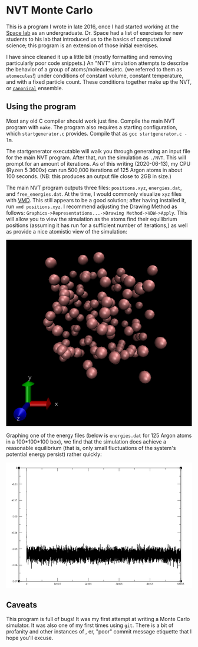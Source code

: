 # NVT Monte Carlo

This is a program I wrote in late 2016, once I had started working at the [Space
lab](http://drbrian.space/) as an undergraduate. Dr. Space had a list of
exercises for new students to his lab that introduced us to the basics of
computational science; this program is an extension of those initial exercises.

I have since cleaned it up a little bit (mostly formatting and removing
particularly poor code snippets.) An "NVT" simulation attempts to describe the
behavior of a group of atoms/molecules/etc. (we referred to them as
`atomecules`!) under conditions of constant volume, constant temperature, and
with a fixed particle count. These conditions together make up the NVT, or
[`canonical`](https://en.wikipedia.org/wiki/Canonical_ensemble) ensemble.



## Using the program

Most any old C compiler should work just fine. Compile the main NVT program with
`make`. The program also requires a starting configuration, which
`startgenerator.c` provides. Compile that as `gcc startgenerator.c -lm`.

The startgenerator executable will walk you through generating an input file for
the main NVT program. After that, run the simulation as `./NVT`. This will
prompt for an amount of iterations. As of this writing (2020-06-13), my CPU
(Ryzen 5 3600x) can run 500,000 iterations of 125 Argon atoms in about 100
seconds. (NB: this produces an output file close to 2GB in size.)

The main NVT program outputs three files: `positions.xyz`, `energies.dat`, and
`free_energies.dat`. At the time, I would commonly visualize `xyz` files with
[VMD](http://www.ks.uiuc.edu/Research/vmd/). This still appears to be a good
solution; after having installed it, run `vmd positions.xyz`. I recommend
adjusting the Drawing Method as follows: `Graphics->Representations...->Drawing
Method->VDW->Apply`. This will allow you to view the simulation as the atoms
find their equilibrium positions (assuming it has run for a sufficient number of
iterations,) as well as provide a nice atomistic view of the simulation:

![image](equil.png)

Graphing one of the energy files (below is `energies.dat` for 125 Argon atoms in
a 100\*100\*100 box), we find that the simulation does achieve a reasonable
equilibrium (that is, only small fluctuations of the system's potential energy
persist) rather quickly:

![image](energy.png)

## Caveats
This program is full of bugs! It was my first attempt at writing a Monte Carlo
simulator. It was also one of my first times using `git`. There is a bit of
profanity and other instances of , er, "poor" commit message etiquette that I
hope you'll excuse.
